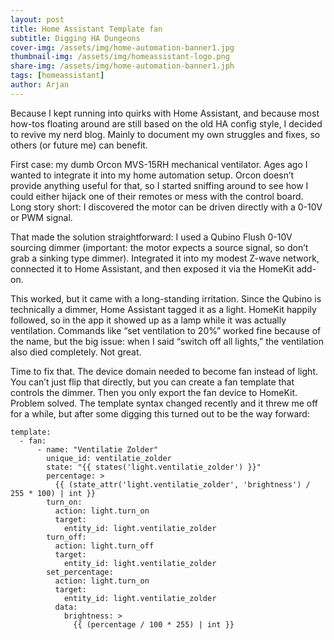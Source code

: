 ```yaml
---
layout: post
title: Home Assistant Template fan
subtitle: Digging HA Dungeons
cover-img: /assets/img/home-automation-banner1.jpg
thumbnail-img: /assets/img/homeassistant-logo.png
share-img: /assets/img/home-automation-banner1.jph
tags: [homeassistant]
author: Arjan
---
```


Because I kept running into quirks with Home Assistant, and because most how-tos floating around are still based on the old HA config style, I decided to revive my nerd blog. Mainly to document my own struggles and fixes, so others (or future me) can benefit.

First case: my dumb Orcon MVS-15RH mechanical ventilator. Ages ago I wanted to integrate it into my home automation setup. Orcon doesn’t provide anything useful for that, so I started sniffing around to see how I could either hijack one of their remotes or mess with the control board. Long story short: I discovered the motor can be driven directly with a 0-10V or PWM signal.

That made the solution straightforward: I used a Qubino Flush 0-10V sourcing dimmer (important: the motor expects a source signal, so don’t grab a sinking type dimmer). Integrated it into my modest Z-wave network, connected it to Home Assistant, and then exposed it via the HomeKit add-on.

This worked, but it came with a long-standing irritation. Since the Qubino is technically a dimmer, Home Assistant tagged it as a light. HomeKit happily followed, so in the app it showed up as a lamp while it was actually ventilation. Commands like “set ventilation to 20%” worked fine because of the name, but the big issue: when I said “switch off all lights,” the ventilation also died completely. Not great.

Time to fix that. The device domain needed to become fan instead of light. You can’t just flip that directly, but you can create a fan template that controls the dimmer. Then you only export the fan device to HomeKit. Problem solved.
The template syntax changed recently and it threw me off for a while, but after some digging this turned out to be the way forward:

```
template:
  - fan:
      - name: "Ventilatie Zolder"
        unique_id: ventilatie_zolder
        state: "{{ states('light.ventilatie_zolder') }}"
        percentage: >
          {{ (state_attr('light.ventilatie_zolder', 'brightness') / 255 * 100) | int }}
        turn_on:
          action: light.turn_on
          target:
            entity_id: light.ventilatie_zolder
        turn_off:
          action: light.turn_off
          target:
            entity_id: light.ventilatie_zolder
        set_percentage:
          action: light.turn_on
          target:
            entity_id: light.ventilatie_zolder
          data:
            brightness: >
              {{ (percentage / 100 * 255) | int }}
```




